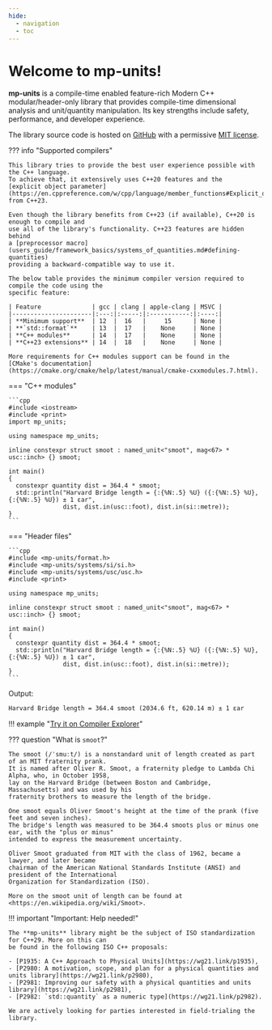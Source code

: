 ```yaml
---
hide:
  - navigation
  - toc
---
```


# Welcome to **mp-units**!

**mp-units** is a compile-time enabled feature-rich Modern C++ modular/header-only library that
provides compile-time dimensional analysis and unit/quantity manipulation. Its key strengths
include safety, performance, and developer experience.

The library source code is hosted on [GitHub](https://github.com/mpusz/mp-units) with a permissive
[MIT license](https://github.com/mpusz/units/blob/master/LICENSE.md).

??? info "Supported compilers"

    This library tries to provide the best user experience possible with the C++ language.
    To achieve that, it extensively uses C++20 features and the
    [explicit object parameter](https://en.cppreference.com/w/cpp/language/member_functions#Explicit_object_parameter)
    from C++23.

    Even though the library benefits from C++23 (if available), C++20 is enough to compile and
    use all of the library's functionality. C++23 features are hidden behind
    a [preprocessor macro](users_guide/framework_basics/systems_of_quantities.md#defining-quantities)
    providing a backward-compatible way to use it.

    The below table provides the minimum compiler version required to compile the code using the
    specific feature:

    | Feature              | gcc | clang | apple-clang | MSVC |
    |----------------------|:---:|:-----:|:-----------:|:----:|
    | **Minimum support**  | 12  |  16   |     15      | None |
    | **`std::format`**    | 13  |  17   |    None     | None |
    | **C++ modules**      | 14  |  17   |    None     | None |
    | **C++23 extensions** | 14  |  18   |    None     | None |

    More requirements for C++ modules support can be found in the
    [CMake's documentation](https://cmake.org/cmake/help/latest/manual/cmake-cxxmodules.7.html).

=== "C++ modules"

    ```cpp
    #include <iostream>
    #include <print>
    import mp_units;

    using namespace mp_units;

    inline constexpr struct smoot : named_unit<"smoot", mag<67> * usc::inch> {} smoot;

    int main()
    {
      constexpr quantity dist = 364.4 * smoot;
      std::println("Harvard Bridge length = {:{%N:.5} %U} ({:{%N:.5} %U}, {:{%N:.5} %U}) ± 1 εar",
                   dist, dist.in(usc::foot), dist.in(si::metre));
    }
    ```

=== "Header files"

    ```cpp
    #include <mp-units/format.h>
    #include <mp-units/systems/si/si.h>
    #include <mp-units/systems/usc/usc.h>
    #include <print>
    
    using namespace mp_units;
    
    inline constexpr struct smoot : named_unit<"smoot", mag<67> * usc::inch> {} smoot;
    
    int main()
    {
      constexpr quantity dist = 364.4 * smoot;
      std::println("Harvard Bridge length = {:{%N:.5} %U} ({:{%N:.5} %U}, {:{%N:.5} %U}) ± 1 εar",
                   dist, dist.in(usc::foot), dist.in(si::metre));
    }
    ```

Output:

```txt
Harvard Bridge length = 364.4 smoot (2034.6 ft, 620.14 m) ± 1 εar
```

!!! example "[Try it on Compiler Explorer](https://godbolt.org/z/x77WEWahs)"

??? question "What is `smoot`?"

    The smoot (/ˈsmuːt/) is a nonstandard unit of length created as part of an MIT fraternity prank.
    It is named after Oliver R. Smoot, a fraternity pledge to Lambda Chi Alpha, who, in October 1958,
    lay on the Harvard Bridge (between Boston and Cambridge, Massachusetts) and was used by his
    fraternity brothers to measure the length of the bridge.

    One smoot equals Oliver Smoot's height at the time of the prank (five feet and seven inches).
    The bridge's length was measured to be 364.4 smoots plus or minus one ear, with the "plus or minus"
    intended to express the measurement uncertainty.

    Oliver Smoot graduated from MIT with the class of 1962, became a lawyer, and later became
    chairman of the American National Standards Institute (ANSI) and president of the International
    Organization for Standardization (ISO).

    More on the smoot unit of length can be found at <https://en.wikipedia.org/wiki/Smoot>.


!!! important "Important: Help needed!"

    The **mp-units** library might be the subject of ISO standardization for C++29. More on this can
    be found in the following ISO C++ proposals:

    - [P1935: A C++ Approach to Physical Units](https://wg21.link/p1935),
    - [P2980: A motivation, scope, and plan for a physical quantities and units library](https://wg21.link/p2980),
    - [P2981: Improving our safety with a physical quantities and units library](https://wg21.link/p2981),
    - [P2982: `std::quantity` as a numeric type](https://wg21.link/p2982).

    We are actively looking for parties interested in field-trialing the library.
